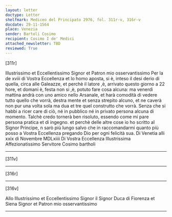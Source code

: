 ```yaml
---
layout: letter
doctype: Letter
shelfmark: Mediceo del Principato 2976, fol. 311r-v, 316r-v
docdate: 29-11-1564
place: Venezia
sender: Bartoli Cosimo
recipient: Cosimo I de' Medici
attached_newsletter: TBD
reviewed: True
---
```


[311r]


Illustrissimo et Eccellentissimo Signor et Patron mio osservantissimo
Per la de xviii di Vostra Eccellenza et lo homo aposta, si è, inteso il desi
derio di quella, circa alle Galeazze, et perchè il latore ,è, arrivato
questo giorno a 22 hore, et domani è, festa non si ,è, potuto
fare cosa alcuna: ma venerdì mattina andrà con uno amico nello
Arsanale, et harà comodità di vedere tutto quello che vorrà, destra
mente et senza strepito alcuno, et ne caverà non pur una volta sola
ma dua et tre quel construtto che vorrà. Senza che si habbi a ricer
care di ciò, né in pubblico né in privato persona alcuna di momento.
Talchè credo tornerà ben risoluto, essendo come mi pare persona
pratica et di ingegno. et perchè delle altre cose io ho scritto al Signor
Principe, n sarò più lungo salvo che in raccomandarmi quanto
più posso a Vostra Eccellenza pregando Dio per ogni felicità sua. Di
Venetia alli xxix di Novembre MDLxiiii
Di Vostra Eccellenza Illustrissima
Affezionatissimo Servitore
Cosimo bartholi

---

[311v]



---

[316r]



---

[316v]


Allo Illustrissimo et Eccellentissimo Signor il Signor Duca di Fiorenza
et Siena Signor et Patron mio osservantissimo

---

